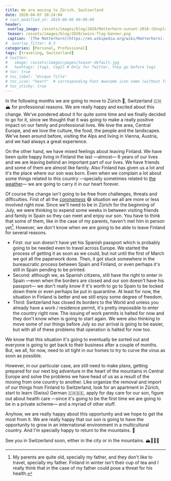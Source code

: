 ```yaml
---
title: We are moving to Zürich, Switzerland
date: 2020-04-07 10:24:04
# last_modified_at: 2019-00-00 00:00:00
header: 
 overlay_image: /assets/images/blog/2020/Matterhorn-sunset-2016-(Unsplash).jpg
 teaser: /assets/images/blog/2020/swiss-flag-banner.png
 caption: '[The Matterhorn](https://en.wikipedia.org/wiki/Matterhorn). Source: [Unsplash](https://unsplash.com/photos/IEHPDNk2-8w)'
#  overlay_filter: 0.3
categories: [Personal, Professional]
tags: [traveling, Switzerland]
# twitter: 
#   image: /assets/images/pages/teaser-default.jpg
#   hashtags: [tag1, tag2] # Only for Twitter, they go before tags
# toc: true
# toc_label: "Unique Title"
# toc_icon: "heart"  # corresponding Font Awesome icon name (without fa prefix)
# toc_sticky: true
---
```


In the following months we are going to move to Zürich :mountain_cableway:, Switzerland :switzerland::mountain_snow: for professional reasons. We are really happy and excited about this change. We've pondered about it for quite some time and we finally decided to go for it, since we thought that it was going to make a really positive impact on our family and professional lives. We love the area, Central Europe, and we love the culture, the food, the people and the landscapes. We've been around before, visiting the Alps and living in Vienna, Austria, and we had always a great experience. 

On the other hand, we have mixed feelings about leaving Finland. We have been quite happy living in Finland the last —almost— 6 years of our lives and we are leaving behind an important part of our lives. We have friends and some of them are almost like family. Also Finland has given us a lot and it's the place where our son was born. Even when we complain a lot about some things related to this country —specially sometimes related to [the weather][TheWeather]— we are going to carry it in our heart forever.  

Of course the change isn't going to be free from challenges, threats and difficulties. First of all the [_coronamess_][] :mask: situation we all are more or less involved right now. Since we'll need to be in Zürich for the beginning of July, we were thinking to expend some weeks in between visiting friends and family in Spain so they can meet and enjoy our son. You have to think that some of them, like in the case of my parents, haven't met him in person yet[^1]. However, we don't know when we are going to be able to leave Finland for several reasons. 

- First: our son doesn't have yet his Spanish passport which is probably going to be needed even to travel across Europe. We started the process of getting it as soon as we could, but not until the first of March we got all the paperwork done. Then, it got stuck somewhere in the bureaucratic process between Spain and Finland, or even perhaps it's still in Spain pending to be printed. 
- Second: although we, as Spanish citizens, still have the right to enter in Spain —even when the borders are closed and our son doesn't have his passport— we don't really know if it's worth to go to Spain to be locked down there or even perhaps be put in quarantine. At least for now, the situation in Finland is better and we still enjoy some degree of freedom. 
- Third: Switzerland has closed its borders to the World and unless you already have a work / residence permit, it's pretty impossible to enter the country right now. The issuing of work permits is halted for now and they don't know when is going to start again. We were also thinking to move some of our things before July so our arrival is going to be easier, but with all of these problems that operation is halted for now too.  

We know that this situation it's going to eventually be sorted out and everyone is going to get back to their business after a couple of months. But, we all, for now, need to sit tight in our homes to try to curve the virus as soon as possible.

However, in our particular case, are still need to make plans, getting prepared for our next big adventure in the heart of the mountains in Central Europe and solve the problems we have head of us as a result of the moving from one country to another. Like organize the removal and import of our things from Finland to Switzerland, look for an apartment in Zürich, start to learn (Swiss) German :switzerland::de:, apply for day care for our son, figure out about health care —since it's going to be the first time we are going to be in a private scheme— and a myriad of other stuff. 

Anyhow, we are really happy about this opportunity and we hope to get the most from it. We are really happy that our son is going to have the opportunity to grow in an international environment in a multicultural country. And I'm specially happy to return to the mountains. :goat:

See you in Switzerland soon, either in the city or in the mountains. :mountain_snow::mountain_cableway::switzerland:

[^1]: My parents are quite old, specially my father, and they don't like to travel, specially my father. Finland in winter isn't their cup of tea and I really think that in the case of my father could pose a threat for his health. 

[TheWeather]: https://twitter.com/lpuerto/status/1245733960698781696
[_coronamess_]: https://en.wikipedia.org/wiki/2019–20_coronavirus_pandemic